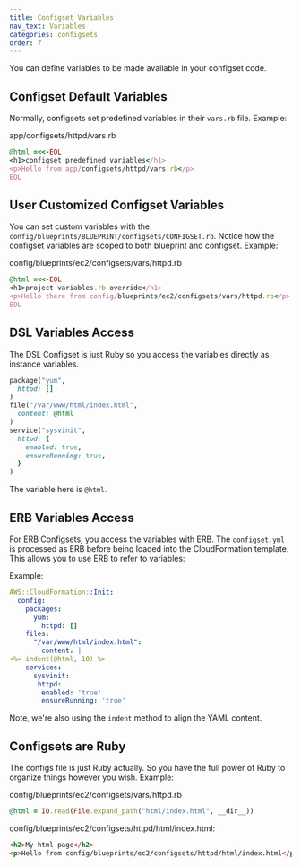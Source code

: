 ```yaml
---
title: Configset Variables
nav_text: Variables
categories: configsets
order: 7
---
```


You can define variables to be made available in your configset code.

## Configset Default Variables

Normally, configsets set predefined variables in their `vars.rb` file.  Example:

app/configsets/httpd/vars.rb

```ruby
@html =<<-EOL
<h1>configset predefined variables</h1>
<p>Hello from app/configsets/httpd/vars.rb</p>
EOL
```

## User Customized Configset Variables

You can set custom variables with the `config/blueprints/BLUEPRINT/configsets/CONFIGSET.rb`. Notice how the configset variables are scoped to both blueprint and configset. Example:

config/blueprints/ec2/configsets/vars/httpd.rb

```ruby
@html =<<-EOL
<h1>project variables.rb override</h1>
<p>Hello there from config/blueprints/ec2/configsets/vars/httpd.rb</p>
EOL
```

## DSL Variables Access

The DSL Configset is just Ruby so you access the variables directly as instance variables.

```ruby
package("yum",
  httpd: []
)
file("/var/www/html/index.html",
  content: @html
)
service("sysvinit",
  httpd: {
    enabled: true,
    ensureRunning: true,
  }
)
```

The variable here is `@html`.

## ERB Variables Access

For ERB Configsets, you access the variables with ERB.  The `configset.yml` is processed as ERB before being loaded into the CloudFormation template.  This allows you to use ERB to refer to variables:

Example:

```yaml
AWS::CloudFormation::Init:
  config:
    packages:
      yum:
        httpd: []
    files:
      "/var/www/html/index.html":
        content: |
<%= indent(@html, 10) %>
    services:
      sysvinit:
       httpd:
        enabled: 'true'
        ensureRunning: 'true'
```

Note, we're also using the `indent` method to align the YAML content.

## Configsets are Ruby

The configs file is just Ruby actually. So you have the full power of Ruby to organize things however you wish. Example:

config/blueprints/ec2/configsets/vars/httpd.rb

```ruby
@html = IO.read(File.expand_path("html/index.html", __dir__))
```

config/blueprints/ec2/configsets/httpd/html/index.html:

```html
<h2>My html page</h2>
<p>Hello from config/blueprints/ec2/configsets/httpd/html/index.html</p>
```
